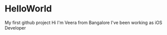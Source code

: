 # HelloWorld
My first github project
Hi I'm Veera from Bangalore
I've been working as iOS Developer
